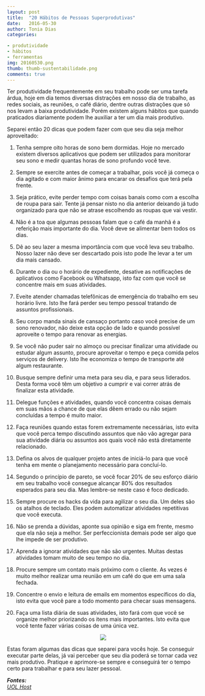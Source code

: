 ```yaml
---
layout: post
title:  "20 Hábitos de Pessoas Superprodutivas"
date:   2016-05-30
author: Tonia Dias
categories: 

- produtividade
- hábitos
- ferramentas
img: 20160530.png
thumb: thumb-sustentabilidade.png
comments: true
---
```


Ter produtividade frequentemente em seu trabalho pode ser uma tarefa árdua, hoje em dia temos diversas distrações em nosso dia de trabalho, as redes sociais, as reuniões, o café diário, dentre outras distrações que só nos levam a baixa produtividade. Porém existem alguns hábitos que quando praticados diariamente podem lhe auxiliar a ter um dia mais produtivo.<!--more-->

Separei então 20 dicas que podem fazer com que seu dia seja melhor aproveitado:

1) Tenha sempre oito horas de sono bem dormidas. Hoje no mercado existem diversos aplicativos que podem ser utilizados para monitorar seu sono e medir quantas horas de sono profundo você teve.

2) Sempre se exercite antes de começar a trabalhar, pois você já começa o dia agitado e com maior ânimo para encarar os desafios que terá pela frente.

3) Seja prático, evite perder tempo com coisas banais como com a escolha de roupa para sair. Tente já pensar nisto no dia anterior deixando já tudo organizado para que não se atrase escolhendo as roupas que vai vestir.

4) Não é a toa que algumas pessoas falam que o café da manhã é a referição mais importante do dia. Você deve se alimentar bem todos os dias.

5) Dê ao seu lazer a mesma importância com que você leva seu trabalho. Nosso lazer não deve ser descartado pois isto pode lhe levar a ter um dia mais cansado.

6) Durante o dia ou o horário de expediente, desative as notificações de aplicativos como Facebook ou Whatsapp, isto faz com que você se concentre mais em suas atividades.

7) Eveite atender chamadas telefônicas de emergência do trabalho em seu horário livre. Isto lhe fará perder seu tempo pessoal tratando de assuntos profissionais.

8) Seu corpo manda sinais de cansaço portanto caso você precise de um sono renovador, não deixe esta opção de lado e quando possível aproveite o tempo para renovar as energias.

9) Se você não puder sair no almoço ou precisar finalizar uma atividade ou estudar algum assunto, procure aproveitar o tempo e peça comida pelos serviços de delivery. Isto lhe economiza o tempo de transporte até algum restaurante.

10) Busque sempre definir uma meta para seu dia, e para seus liderados. Desta forma você têm um objetivo a cumprir e vai correr atrás de finalizar esta atividade.

11) Delegue funções e atividades, quando você concentra coisas demais em suas mãos a chance de que elas dêem errado ou não sejam concluídas a tempo é muito maior.

12) Faça reuniões quando estas forem extremamente necessárias, isto evita que você perca tempo discutindo assuntos que não vão agregar para sua atividade diária ou assuntos aos quais você não está diretamente relacionado.

13) Defina os alvos de qualquer projeto antes de iniciá-lo para que você tenha em mente o planejamento necessário para concluí-lo.

14) Segundo o princípio de pareto, se você focar 20% de seu esforço diário em seu trabalho você consegue alcançar 80% dos resultados esperados para seu dia. Mas lembre-se neste caso é foco dedicado.

15) Sempre procure os hacks da vida para agilizar o seu dia. Um deles são os atalhos de teclado. Eles podem automatizar atividades repetitivas que você executa.

16) Não se prenda a dúvidas, aponte sua opinião e siga em frente, mesmo que ela não seja a melhor. Ser perfeccionista demais pode ser algo que lhe impede de ser produtivo.

17) Aprenda a ignorar atividades que não são urgentes. Muitas destas atividades tomam muito de seu tempo no dia.

18) Procure sempre um contato mais próximo com o cliente. As vezes é muito melhor realizar uma reunião em um café do que em uma sala fechada.

19) Concentre o envio e leitura de emails em momentos específicos do dia, isto evita que você pare a todo momento para checar suas mensagens.

20) Faça uma lista diária de suas atividades, isto fará com que você se organize melhor priorizando os itens mais importantes. Isto evita que você tente fazer várias coisas de uma única vez.

<p align="center">
  <img src="http://imguol.com.br/uolhost/academia/infografico_vinte_habitos_de_pessoas_superprodutivas_uol.jpg" />
</p> 

Estas foram algumas das dicas que separei para vocês hoje. Se conseguir executar parte delas, já vai perceber que seu dia poderá se tornar cada vez mais produtivo. Pratique e aprimore-se sempre e conseguirá ter o tempo certo para trabalhar e para seu lazer pessoal.

<i>
	<b>Fontes: </b><br/>
	<a href="http://www.uolhost.uol.com.br/academia/noticias/gestao-de-empresas/2015/08/25/infografico-20-habitos-de-pessoas-superprodutivas.html#rmcl">UOL Host</a><br/>
</i>